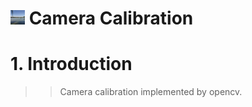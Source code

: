 [<img height="23" src="https://github.com/lh9171338/Outline/blob/master/icon.jpg"/>](https://github.com/lh9171338/Outline) Camera Calibration
===

# 1. Introduction
>>Camera calibration implemented by opencv.
